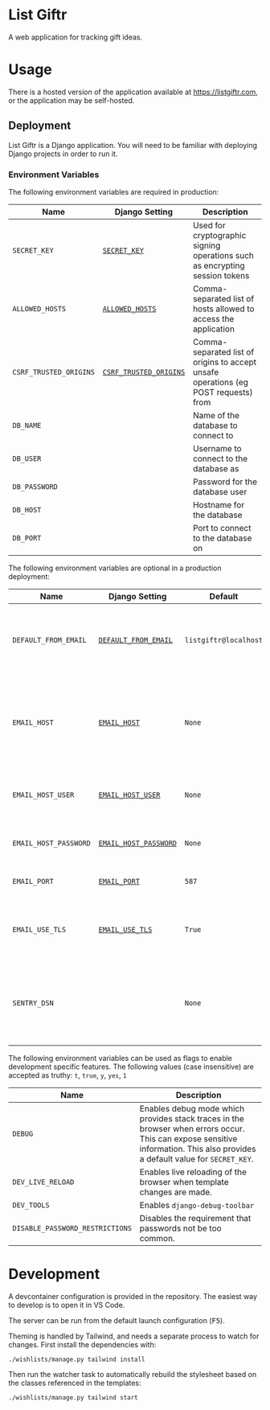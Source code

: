 # List Giftr

A web application for tracking gift ideas.

# Usage

There is a hosted version of the application available at https://listgiftr.com,
or the application may be self-hosted.

## Deployment

List Giftr is a Django application. You will need to be familiar with deploying
Django projects in order to run it.

### Environment Variables

The following environment variables are required in production:

**Name** | **Django Setting** | **Description**
---|---|---
`SECRET_KEY` | [`SECRET_KEY`][django-setting-secret-key] | Used for cryptographic signing operations such as encrypting session tokens
`ALLOWED_HOSTS` | [`ALLOWED_HOSTS`][django-setting-allowed-hosts] | Comma-separated list of hosts allowed to access the application
`CSRF_TRUSTED_ORIGINS` | [`CSRF_TRUSTED_ORIGINS`][django-setting-csrf-trusted-origins] | Comma-separated list of origins to accept unsafe operations (eg POST requests) from
`DB_NAME` | | Name of the database to connect to
`DB_USER` | | Username to connect to the database as
`DB_PASSWORD` | | Password for the database user
`DB_HOST` | | Hostname for the database
`DB_PORT` | | Port to connect to the database on

The following environment variables are optional in a production deployment:

**Name** | **Django Setting** | **Default** | **Description**
---|---|---|---
`DEFAULT_FROM_EMAIL` | [`DEFAULT_FROM_EMAIL`][django-setting-default-from-email] | `listgiftr@localhost` | Default email address to use as the "from" field in outgoing emails
`EMAIL_HOST` | [`EMAIL_HOST`][django-setting-email-host] | `None` | Host for sending SMTP emails. If not provided, emails are logged to `stdout`
`EMAIL_HOST_USER` | [`EMAIL_HOST_USER`][django-setting-email-host-user] | `None` | Username to authenticate SMTP emails
`EMAIL_HOST_PASSWORD` | [`EMAIL_HOST_PASSWORD`][django-setting-email-host-password] | `None` | Password to authenticate SMTP emails
`EMAIL_PORT` | [`EMAIL_PORT`][django-setting-email-port] | `587` | Port to send SMTP emails on
`EMAIL_USE_TLS` | [`EMAIL_USE_TLS`][django-setting-email-use-tls] | `True` | Whether to use TLS when talking to the SMTP server
`SENTRY_DSN` | | `None` | Enable monitoring with Sentry and send events to the provided DSN

The following environment variables can be used as flags to enable development
specific features. The following values (case insensitive) are accepted as
truthy: `t`, `true`, `y`, `yes`, `1`

**Name** | **Description**
---|---
`DEBUG` | Enables debug mode which provides stack traces in the browser when errors occur. This can expose sensitive information. This also provides a default value for `SECRET_KEY`.
`DEV_LIVE_RELOAD` | Enables live reloading of the browser when template changes are made.
`DEV_TOOLS` | Enables `django-debug-toolbar`
`DISABLE_PASSWORD_RESTRICTIONS` | Disables the requirement that passwords not be too common.

# Development

A devcontainer configuration is provided in the repository. The easiest way to
develop is to open it in VS Code.

The server can be run from the default launch configuration (<kbd>F5</kbd>).

Theming is handled by Tailwind, and needs a separate process to watch for
changes. First install the dependencies with:

```shell
./wishlists/manage.py tailwind install
```

Then run the watcher task to automatically rebuild the stylesheet based on the
classes referenced in the templates:

```shell
./wishlists/manage.py tailwind start
```


[django-setting-allowed-hosts]: https://docs.djangoproject.com/en/5.0/ref/settings/#allowed-hosts
[django-setting-csrf-trusted-origins]: https://docs.djangoproject.com/en/5.0/ref/settings/#csrf-trusted-origins
[django-setting-default-from-email]: https://docs.djangoproject.com/en/5.0/ref/settings/#default-from-email
[django-setting-email-host]: https://docs.djangoproject.com/en/5.0/ref/settings/#email-host
[django-setting-email-host-user]: https://docs.djangoproject.com/en/5.0/ref/settings/#email-host-user
[django-setting-email-host-password]: https://docs.djangoproject.com/en/5.0/ref/settings/#email-host-password
[django-setting-email-port]: https://docs.djangoproject.com/en/5.0/ref/settings/#email-port
[django-setting-email-use-tls]: https://docs.djangoproject.com/en/5.0/ref/settings/#email-use-tls
[django-setting-secret-key]: https://docs.djangoproject.com/en/5.0/ref/settings/#secret-key

